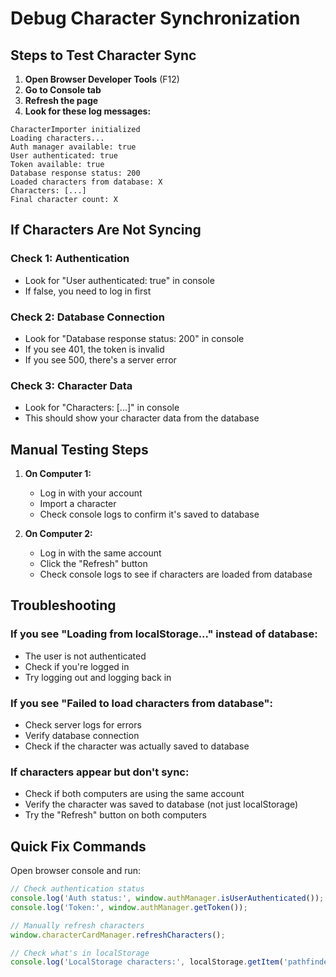 # Debug Character Synchronization

## Steps to Test Character Sync

1. **Open Browser Developer Tools** (F12)
2. **Go to Console tab**
3. **Refresh the page**
4. **Look for these log messages:**

```
CharacterImporter initialized
Loading characters...
Auth manager available: true
User authenticated: true
Token available: true
Database response status: 200
Loaded characters from database: X
Characters: [...]
Final character count: X
```

## If Characters Are Not Syncing

### Check 1: Authentication
- Look for "User authenticated: true" in console
- If false, you need to log in first

### Check 2: Database Connection
- Look for "Database response status: 200" in console
- If you see 401, the token is invalid
- If you see 500, there's a server error

### Check 3: Character Data
- Look for "Characters: [...]" in console
- This should show your character data from the database

## Manual Testing Steps

1. **On Computer 1:**
   - Log in with your account
   - Import a character
   - Check console logs to confirm it's saved to database

2. **On Computer 2:**
   - Log in with the same account
   - Click the "Refresh" button
   - Check console logs to see if characters are loaded from database

## Troubleshooting

### If you see "Loading from localStorage..." instead of database:
- The user is not authenticated
- Check if you're logged in
- Try logging out and logging back in

### If you see "Failed to load characters from database":
- Check server logs for errors
- Verify database connection
- Check if the character was actually saved to database

### If characters appear but don't sync:
- Check if both computers are using the same account
- Verify the character was saved to database (not just localStorage)
- Try the "Refresh" button on both computers

## Quick Fix Commands

Open browser console and run:

```javascript
// Check authentication status
console.log('Auth status:', window.authManager.isUserAuthenticated());
console.log('Token:', window.authManager.getToken());

// Manually refresh characters
window.characterCardManager.refreshCharacters();

// Check what's in localStorage
console.log('LocalStorage characters:', localStorage.getItem('pathfinder_characters'));
```
